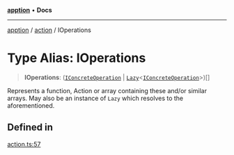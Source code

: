 [**apption**](../../README.md) • **Docs**

***

[apption](../../modules.md) / [action](../README.md) / IOperations

# Type Alias: IOperations

> **IOperations**: ([`IConcreteOperation`](IConcreteOperation.md) \| [`Lazy`](../classes/Lazy.md)\<[`IConcreteOperation`](IConcreteOperation.md)\>)[]

Represents a function, Action or array containing these and/or similar arrays.
May also be an instance of `Lazy` which resolves to the aforementioned.

## Defined in

[action.ts:57](https://github.com/mksunny1/apption/blob/1b614adcd1980e91a6414cd2431809f5010e6ec2/src/action.ts#L57)
